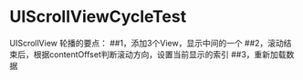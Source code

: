 # UIScrollViewCycleTest
UIScrollView 轮播的要点：
##1，添加3个View，显示中间的一个
##2，滚动结束后，根据contentOffset判断滚动方向，设置当前显示的索引
##3，重新加载数据
